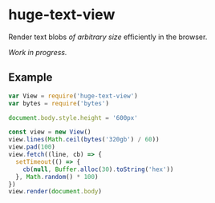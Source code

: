 
# huge-text-view

Render text blobs _of arbitrary size_ efficiently in the browser.

_Work in progress._

## Example

```js
var View = require('huge-text-view')
var bytes = require('bytes')

document.body.style.height = '600px'

const view = new View()
view.lines(Math.ceil(bytes('320gb') / 60))
view.pad(100)
view.fetch((line, cb) => {
  setTimeout(() => {
    cb(null, Buffer.alloc(30).toString('hex'))
  }, Math.random() * 100)
})
view.render(document.body)
```
